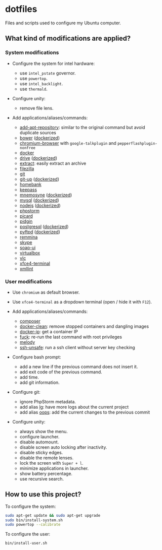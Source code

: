 # dotfiles

Files and scripts used to configure my Ubuntu computer.

## What kind of modifications are applied?

### System modifications

* Configure the system for intel hardware:
  - use `intel_pstate` governor.
  - use `powertop`.
  - use `intel_backlight`.
  - use `thermald`.

* Configure unity:
  - remove file lens.

* Add applications/aliases/commands:
  - [add-apt-repository](https://raw.githubusercontent.com/mauchede/dotfiles/master/src/system/usr/local/bin/add-apt-repository): similar to the original command but avoid duplicate sources
  - [bower](https://github.com/bower/bower) ([dockerized](https://github.com/mauchede/bower))
  - [chromium-browser](https://www.chromium.org/) with `google-talkplugin` and `pepperflashplugin-nonfree`
  - [docker](https://www.docker.com)
  - [drive](https://github.com/odeke-em/drive) ([dockerized](https://github.com/mauchede/drive))
  - [extract](https://raw.githubusercontent.com/mauchede/dotfiles/master/src/system/usr/local/bin/extract): easily extract an archive
  - [filezilla](https://filezilla-project.org)
  - [git](https://git-scm.com/)
  - [git-up](https://github.com/aanand/git-up) ([dockerized](https://github.com/mauchede/git-up))
  - [homebank](http://homebank.free.fr)
  - [keepass](http://keepass.info)
  - [mnemosyne](http://mnemosyne-proj.org/) ([dockerized](https://github.com/mauchede/mnemosyne))
  - [mysql](http://www.mysql.com) ([dockerized](https://github.com/mauchede/mysql))
  - [nodejs](https://nodejs.org) ([dockerized](https://github.com/mauchede/node))
  - [phpstorm](https://www.jetbrains.com/phpstorm)
  - [picard](https://picard.musicbrainz.org)
  - [pidgin](https://pidgin.im)
  - [postgresql](http://www.postgresql.org) ([dockerized](https://github.com/mauchede/postgresql))
  - [pyftpd](https://github.com/giampaolo/pyftpdlib) ([dockerized](https://github.com/mauchede/pyftpd))
  - [remmina](http://freerdp.github.io/Remmina/index.html)
  - [skype](http://www.skype.com)
  - [soap-ui](http://www.soapui.org)
  - [virtualbox](https://www.virtualbox.org)
  - [vlc](http://www.videolan.org/vlc)
  - [xfce4-terminal](http://docs.xfce.org/apps/terminal/start)
  - [xmllint](http://xmlsoft.org/xmllint.html)

### User modifications

* Use `chromium` as default browser.

* Use `xfce4-terminal` as a dropdown terminal (open / hide it with `F12`).

* Add applications/aliases/commands:
  - [composer](https://getcomposer.org/)
  - [docker-clean](https://github.com/mauchede/dotfiles/blob/master/src/user/.bash_aliases#L20): remove stopped containers and dangling images
  - [docker-ip](https://github.com/mauchede/dotfiles/blob/master/src/user/.bash_aliases#L21): get a container IP
  - [fuck](https://github.com/mauchede/dotfiles/blob/master/src/user/.bash_aliases#L29): re-run the last command with root privileges
  - [melody](http://melody.sensiolabs.org/)
  - [ssh-unsafe](https://github.com/mauchede/dotfiles/blob/master/src/user/.bash_aliases#L25): run a ssh client without server key checking

* Configure bash prompt:
  - add a new line if the previous command does not insert it.
  - add exit code of the previous command.
  - add time.
  - add git information.

* Configure git:
  - ignore PhpStorm metadata.
  - add alias [lg](https://github.com/mauchede/dotfiles/blob/master/src/user/.gitconfig#L8): have more logs about the current project
  - add alias [oops](https://github.com/mauchede/dotfiles/blob/master/src/user/.gitconfig#L9): add the current changes to the previous commit

* Configure unity:
  - always show the menu.
  - configure launcher.
  - disable automount.
  - disable screen auto locking after inactivity.
  - disable sticky edges.
  - disable the remote lenses.
  - lock the screen with `Super + l`.
  - minimize applications in launcher.
  - show battery percentage.
  - use recursive search.

## How to use this project?

To configure the system:
```bash
sudo apt-get update && sudo apt-get upgrade
sudo bin/install-system.sh
sudo powertop --calibrate
```

To configure the user:
```bash
bin/install-user.sh
```
